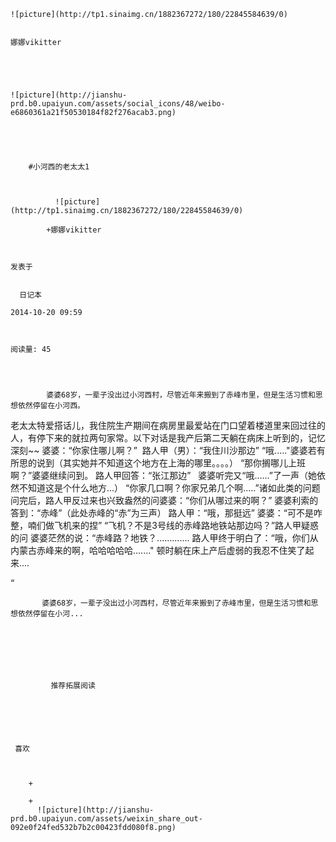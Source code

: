 
    
  
    ![picture](http://tp1.sinaimg.cn/1882367272/180/22845584639/0)
    

    娜娜vikitter
  
      

  
  
    ![picture](http://jianshu-prd.b0.upaiyun.com/assets/social_icons/48/weibo-e6860361a21f50530184f82f276acab3.png)
  


    
      
        #小河西的老太太1
        
          
            
              ![picture](http://tp1.sinaimg.cn/1882367272/180/22845584639/0)
            
            +娜娜vikitter
        
        
    
    发表于 

    
      日记本

    2014-10-20 09:59

    

    阅读量: 45
  


        
            婆婆68岁，一辈子没出过小河西村，尽管近年来搬到了赤峰市里，但是生活习惯和思想依然停留在小河西。
  老太太特爱搭话儿，我住院生产期间在病房里最爱站在门口望着楼道里来回过往的人，有停下来的就拉两句家常。以下对话是我产后第二天躺在病床上听到的，记忆深刻~~
  婆婆：“你家住哪儿啊？” 
  路人甲（男）：“我住川沙那边”
  “哦....."婆婆若有所思的说到（其实她并不知道这个地方在上海的哪里。。。。）
  “那你搁哪儿上班啊？”婆婆继续问到。
  路人甲回答：“张江那边”  
  婆婆听完又“哦......”了一声（她依然不知道这是个什么地方...）
  “你家几口啊？你家兄弟几个啊.....”诸如此类的问题问完后，路人甲反过来也兴致盎然的问婆婆：“你们从哪过来的啊？”
  婆婆利索的答到：“赤峰”（此处赤峰的“赤”为三声）
  路人甲：“哦，那挺远”
  婆婆：“可不是咋整，喃们做飞机来的捏”
  “飞机？不是3号线的赤峰路地铁站那边吗？”路人甲疑惑的问
  婆婆茫然的说：“赤峰路？地铁？.............
  路人甲终于明白了：“哦，你们从内蒙古赤峰来的啊，哈哈哈哈哈......."
  顿时躺在床上产后虚弱的我忍不住笑了起来....
  

  “

        
           婆婆68岁，一辈子没出过小河西村，尽管近年来搬到了赤峰市里，但是生活习惯和思想依然停留在小河...
      
    
    
      
      
      
          
             推荐拓展阅读
        
      
    
    
      
          
     喜欢

      
      
        +
                  
        +
          ![picture](http://jianshu-prd.b0.upaiyun.com/assets/weixin_share_out-092e0f24fed532b7b2c00423fdd080f8.png)
        
      
    
  


